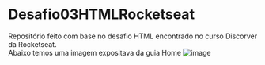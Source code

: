 # Desafio03HTMLRocketseat
Repositório feito com base no desafio HTML encontrado no curso Discorver da Rocketseat. 
<br>
Abaixo temos uma imagem expositava da guia Home
![image](https://user-images.githubusercontent.com/102265187/182253224-d465de07-17ea-4284-bc33-eaa8b7dca126.png)
